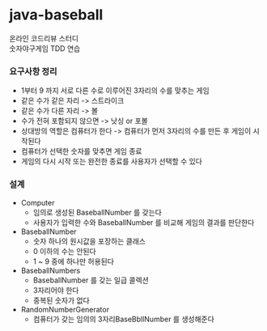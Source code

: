 # java-baseball
온라인 코드리뷰 스터디  
숫자야구게임 TDD 연습

### 요구사항 정리
- 1부터 9 까지 서로 다른 수로 이루어진 3자리의 수를 맞추는 게임
- 같은 수가 같은 자리 -> 스트라이크
- 같은 수가 다른 자리 -> 볼
- 수가 전혀 포함되지 않으면 -> 낫싱 or 포볼
- 상대방의 역할은 컴퓨터가 한다 -> 컴퓨터가 먼저 3자리의 수를 만든 후 게임이 시작된다
- 컴퓨터가 선택한 숫자를 맞추면 게임 종료
- 게임의 다시 시작 또는 완전한 종료를 사용자가 선택할 수 있다

### 설계
- Computer
    - 임의로 생성된 BaseballNumber 를 갖는다
    - 사용자가 입력한 수와 BaseballNumber 를 비교해 게임의 결과를 판단한다
- BaseballNumber
    - 숫자 하나의 원시값을 포장하는 클래스
    - 0 이하의 수는 안된다
    - 1 ~ 9 중에 하나만 허용된다
- BaseballNumbers
    - BaseballNumber 를 갖는 일급 콜렉션
    - 3자리어야 한다
    - 중복된 숫자가 없다
- RandomNumberGenerator
    - 컴퓨터가 갖는 임의의 3자리BaseBbllNumber 를 생성해준다





